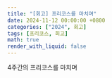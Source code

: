 ```yaml
---
title: "[회고] 프리코스를 마치며"
date: 2024-11-12 00:00:00 +0800
categories: ["2024", 회고]
tags: [프리코스, 회고]
math: true
render_with_liquid: false
---
```

4주간의 프리코스를 마치며